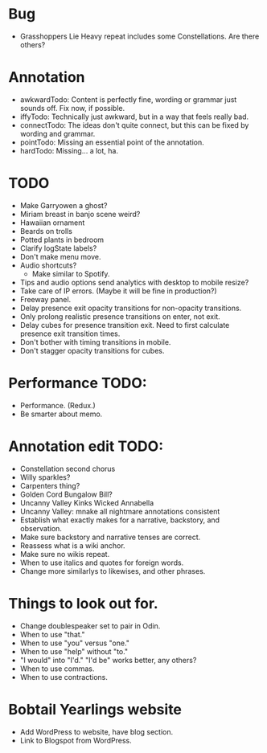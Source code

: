 # Bug
* Grasshoppers Lie Heavy repeat includes some Constellations. Are there others?

# Annotation
* awkwardTodo: Content is perfectly fine, wording or grammar just sounds off. Fix now, if possible.
* iffyTodo: Technically just awkward, but in a way that feels really bad.
* connectTodo: The ideas don't quite connect, but this can be fixed by wording and grammar.
* pointTodo: Missing an essential point of the annotation.
* hardTodo: Missing... a lot, ha.

# TODO
* Make Garryowen a ghost?
* Miriam breast in banjo scene weird?
* Hawaiian ornament
* Beards on trolls
* Potted plants in bedroom
* Clarify logState labels?
* Don't make menu move.
* Audio shortcuts?
    * Make similar to Spotify.
* Tips and audio options send analytics with desktop to mobile resize?
* Take care of IP errors. (Maybe it will be fine in production?)
* Freeway panel.
* Delay presence exit opacity transitions for non-opacity transitions.
* Only prolong realistic presence transitions on enter, not exit.
* Delay cubes for presence transition exit. Need to first calculate presence exit transition times.
* Don't bother with timing transitions in mobile.
* Don't stagger opacity transitions for cubes.

# Performance TODO:
* Performance. (Redux.)
* Be smarter about memo.

# Annotation edit TODO:
* Constellation second chorus
* Willy sparkles?
* Carpenters thing?
* Golden Cord Bungalow Bill?
* Uncanny Valley Kinks Wicked Annabella
* Uncanny Valley: mnake all nightmare annotations consistent
* Establish what exactly makes for a narrative, backstory, and observation.
* Make sure backstory and narrative tenses are correct.
* Reassess what is a wiki anchor.
* Make sure no wikis repeat.
* When to use italics and quotes for foreign words.
* Change more similarlys to likewises, and other phrases.

# Things to look out for.
* Change doublespeaker set to pair in Odin.
* When to use "that."
* When to use "you" versus "one."
* When to use "help" without "to."
* "I would" into "I'd." "I'd be" works better, any others?
* When to use commas.
* When to use contractions.

# Bobtail Yearlings website
* Add WordPress to website, have blog section.
* Link to Blogspot from WordPress.
